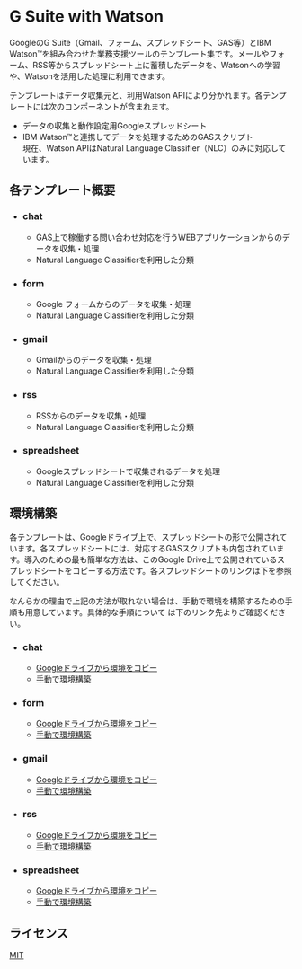 G Suite with Watson
============================================
GoogleのG Suite（Gmail、フォーム、スプレッドシート、GAS等）とIBM Watson™を組み合わせた業務支援ツールのテンプレート集です。メールやフォーム、RSS等からスプレッドシート上に蓄積したデータを、Watsonへの学習や、Watsonを活用した処理に利用できます。

[](![img](https://github.com/softbank-developer/docs/blob/master/images/watson_gsuite_logo.png?raw=true))

テンプレートはデータ収集元と、利用Watson APIにより分かれます。各テンプレートには次のコンポーネントが含まれます。

- データの収集と動作設定用Googleスプレッドシート  
- IBM Watson™と連携してデータを処理するためのGASスクリプト  
	現在、Watson APIはNatural Language Classifier（NLC）のみに対応しています。


## 各テンプレート概要
- ### chat
	- GAS上で稼働する問い合わせ対応を行うWEBアプリケーションからのデータを収集・処理
	- Natural Language Classifierを利用した分類
- ### form
	- Google フォームからのデータを収集・処理
	- Natural Language Classifierを利用した分類
- ### gmail
	- Gmailからのデータを収集・処理
	- Natural Language Classifierを利用した分類
- ### rss
	- RSSからのデータを収集・処理
	- Natural Language Classifierを利用した分類
- ### spreadsheet
	- Googleスプレッドシートで収集されるデータを処理
	- Natural Language Classifierを利用した分類


## 環境構築
各テンプレートは、Googleドライブ上で、スプレッドシートの形で公開されています。各スプレッドシートには、対応するGASスクリプトも内包されています。導入のための最も簡単な方法は、このGoogle Drive上で公開されているスプレッドシートをコピーする方法です。各スプレッドシートのリンクは下を参照してください。

なんらかの理由で上記の方法が取れない場合は、手動で環境を構築するための手順も用意しています。具体的な手順について
は下のリンク先よりご確認ください。
- ### chat
	- [Googleドライブから環境をコピー](https://docs.google.com/spreadsheets/d/1pUk2PrEO56QuyUnYiJgutjx5OTuPYmDh4JtLRnngbg0)
	- [手動で環境構築](https://github.com/softbank-developer/gsuite_with_watson/tree/master/chat)
- ### form
	- [Googleドライブから環境をコピー](https://docs.google.com/spreadsheets/d/1_ZK3d38NN984_1Z2QhwLHyuE2yT2gh4LefmQpn8W_kE)
	- [手動で環境構築](https://github.com/softbank-developer/gsuite_with_watson/tree/master/form)
- ### gmail
	- [Googleドライブから環境をコピー](https://docs.google.com/spreadsheets/d/18KObxlbLQL5W-ENQOWKr_cDB4EGV52KpybjMAIKfEYo)
	- [手動で環境構築](https://github.com/softbank-developer/gsuite_with_watson/tree/master/gmail)
- ### rss
	- [Googleドライブから環境をコピー](https://docs.google.com/spreadsheets/d/1MiOHGjc6o8vW3i0MZ7liiEgctxWPtJKgxVQaLEVXjM8)
	- [手動で環境構築](https://github.com/softbank-developer/gsuite_with_watson/tree/master/rss)
- ### spreadsheet
	- [Googleドライブから環境をコピー](https://docs.google.com/spreadsheets/d/1-Ikcm89xwDVj9P_sJFF34Dl6MoLWx-wgw-Siq_Tl6mE)
	- [手動で環境構築](https://github.com/softbank-developer/gsuite_with_watson/tree/master/spreadsheet)


## ライセンス
[MIT](https://github.com/softbank-developer/gsuite_with_watson/blob/master/LICENSE)
